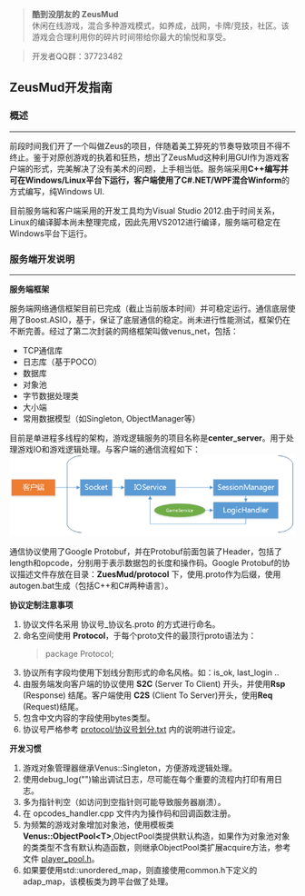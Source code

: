﻿> **酷到没朋友的 ZeusMud**  
休闲在线游戏，混合多种游戏模式，如养成，战网，卡牌/竞技，社区。该游戏会合理利用你的碎片时间带给你最大的愉悦和享受。

> 开发者QQ群：37723482  

## **ZeusMud开发指南**

### **概述**
----------
前段时间我们开了一个叫做Zeus的项目，伴随着美工猝死的节奏导致项目不得不终止。鉴于对原创游戏的执着和狂热，想出了ZeusMud这种利用GUI作为游戏客户端的形式，完美解决了没有美术的问题，上手相当低。服务端采用**C++**编写并可在Windows/Linux平台下运行，客户端使用了**C#.NET/WPF混合Winform**的方式编写，纯Windows UI.

目前服务端和客户端采用的开发工具均为Visual Studio 2012.由于时间关系，Linux的编译脚本尚未整理完成，因此先用VS2012进行编译，服务端可稳定在Windows平台下运行。

### **服务端开发说明**
----------
**服务端框架**

服务端网络通信框架目前已完成（截止当前版本时间）并可稳定运行。通信底层使用了Boost.ASIO，基于，保证了底层通信的稳定。尚未进行性能测试，框架仍在不断完善。经过了第二次封装的网络框架叫做venus_net，包括：

- TCP通信库
- 日志库（基于POCO）
- 数据库
- 对象池
- 字节数据处理类
- 大小端
- 常用数据模型（如Singleton, ObjectManager等）

目前是单进程多线程的架构，游戏逻辑服务的项目名称是**center_server**。用于处理游戏IO和游戏逻辑处理。与客户端的通信流程如下：
![](docs/readme/svr_com.png)

通信协议使用了Google Protobuf，并在Protobuf前面包装了Header，包括了length和opcode，分别用于表示数据包的长度和操作码。Google Protobuf的协议描述文件存放在目录：**ZuesMud/protocol** 下，使用.proto作为后缀，使用autogen.bat生成（包括C++和C#两种语言）。

**协议定制注意事项**

1. 协议文件名采用 协议号_协议名.proto 的方式进行命名。  
2. 命名空间使用 **Protocol**，于每个proto文件的最顶行proto语法为：
     > package Protocol;
3. 协议所有字段均使用下划线分割形式的命名风格。如：is_ok, last_login ..
4. 由服务端发向客户端的协议使用 **S2C** (Server To Client) 开头，并使用**Rsp** (Response) 结尾。客户端使用 **C2S** (Client To Server)开头，使用**Req** (Request)结尾。
5. 包含中文内容的字段使用bytes类型。
6. 协议号严格参考 [protocol/协议号划分.txt](protocol/协议号划分.txt) 内的说明进行设定。


**开发习惯**

1. 游戏对象管理器继承Venus::Singleton，方便游戏逻辑处理。
2. 使用debug_log("")输出调试日志，尽可能在每个重要的流程内打印有用日志。
3. 多为指针判空（如访问到空指针则可能导致服务器崩溃）。
4. 在 opcodes_handler.cpp 文件内为操作码和回调函数注册。
5. 为频繁的游戏对象增加对象池，使用模板类**Venus::ObjectPool<T\>**,ObjectPool类提供默认构造，如果作为对象池对象的类类型不含有默认构造函数，则继承ObjectPool类扩展acquire方法，参考文件 [player_pool.h](src/center_server/player_pool.h)。
6. 如果要使用std::unordered_map，则直接使用common.h下定义的adap_map，该模板类为跨平台做了处理。